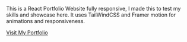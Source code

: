 This is a React Portfolio Website fully responsive, I made this to test my skills and showcase here. It uses TailWindCSS and Framer motion for animations and responsiveness.

[Visit My Portfolio](https://portfolio-t7bl.vercel.app/)

